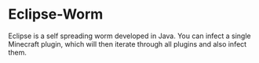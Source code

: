 # Eclipse-Worm
Eclipse is a self spreading worm developed in Java. You can infect a single Minecraft plugin, which will then iterate through all plugins and also infect them.
